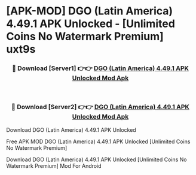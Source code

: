 # [APK-MOD] DGO (Latin America) 4.49.1 APK Unlocked - [Unlimited Coins No Watermark Premium] uxt9s



<div align="center">
<h3>🔴 Download [Server1] 👉👉 <a href="https://momento.my/?title=DGO_(Latin_America)_4.49.1_APK_Unlocked">DGO (Latin America) 4.49.1 APK Unlocked Mod Apk</a></h3><br>

<h3>🔴 Download [Server2] 👉👉 <a href="https://momento.my/?title=DGO_(Latin_America)_4.49.1_APK_Unlocked">DGO (Latin America) 4.49.1 APK Unlocked Mod Apk</a></h3>
</div>



Download DGO (Latin America) 4.49.1 APK Unlocked 

Free APK MOD DGO (Latin America) 4.49.1 APK Unlocked [Unlimited Coins No Watermark Premium]

Download DGO (Latin America) 4.49.1 APK Unlocked [Unlimited Coins No Watermark Premium] Mod For Android
